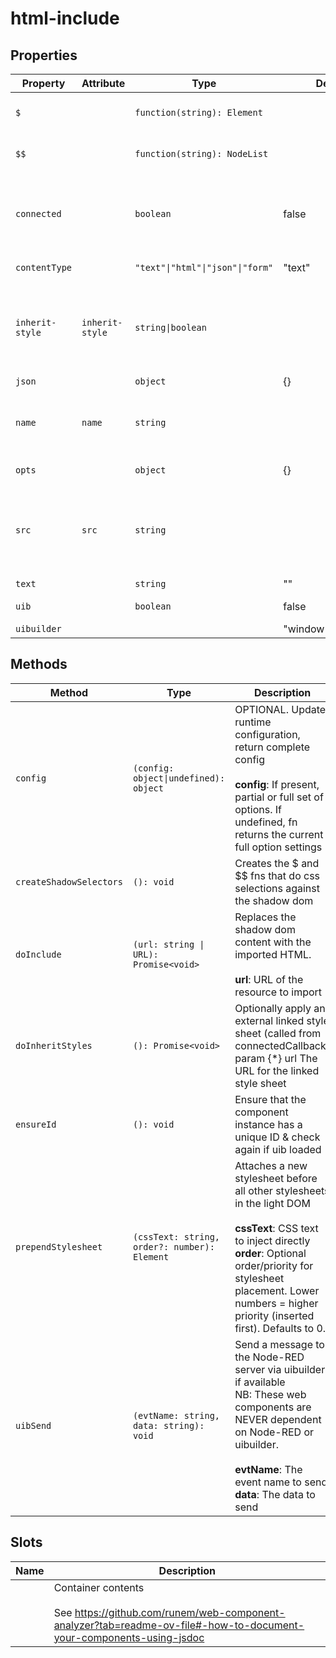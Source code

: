# html-include

## Properties

| Property        | Attribute       | Type                             | Default               | Description                                      |
|-----------------|-----------------|----------------------------------|-----------------------|--------------------------------------------------|
| `$`             |                 | `function(string): Element`      |                       | Mini jQuery-like shadow dom selector (see constructor) |
| `$$`            |                 | `function(string): NodeList`     |                       | Mini jQuery-like shadow dom multi-selector (see constructor) |
| `connected`     |                 | `boolean`                        | false                 | True when instance finishes connecting.<br />Allows initial calls of attributeChangedCallback to be<br />ignored if needed. |
| `contentType`   |                 | `"text"\|"html"\|"json"\|"form"` | "text"                | Content type of the imported resource            |
| `inherit-style` | `inherit-style` | `string\|boolean`                |                       | Optional. Load external styles into component (only useful if using template). If present but empty, will default to './index.css'. Optionally give a URL to load. |
| `json`          |                 | `object`                         | {}                    |                                                  |
| `name`          | `name`          | `string`                         |                       | Optional. HTML name attribute. Included in output _meta prop.<br /><br />Other watched attributes: |
| `opts`          |                 | `object`                         | {}                    | Runtime configuration settings                   |
| `src`           | `src`           | `string`                         |                       | URL of the source to include<br /><br />PROPS FROM BASE: (see TiBaseComponent)<br />OTHER STANDARD PROPS: |
| `text`          |                 | `string`                         | ""                    |                                                  |
| `uib`           |                 | `boolean`                        | false                 | Is UIBUILDER for Node-RED loaded?                |
| `uibuilder`     |                 |                                  | "window['uibuilder']" |                                                  |

## Methods

| Method                  | Type                                         | Description                                      |
|-------------------------|----------------------------------------------|--------------------------------------------------|
| `config`                | `(config: object\|undefined): object`        | OPTIONAL. Update runtime configuration, return complete config<br /><br />**config**: If present, partial or full set of options. If undefined, fn returns the current full option settings |
| `createShadowSelectors` | `(): void`                                   | Creates the $ and $$ fns that do css selections against the shadow dom |
| `doInclude`             | `(url: string \| URL): Promise<void>`        | Replaces the shadow dom content with the imported HTML.<br /><br />**url**: URL of the resource to import |
| `doInheritStyles`       | `(): Promise<void>`                          | Optionally apply an external linked style sheet (called from connectedCallback)<br />param {*} url The URL for the linked style sheet |
| `ensureId`              | `(): void`                                   | Ensure that the component instance has a unique ID & check again if uib loaded |
| `prependStylesheet`     | `(cssText: string, order?: number): Element` | Attaches a new stylesheet before all other stylesheets in the light DOM<br /><br />**cssText**: CSS text to inject directly<br />**order**: Optional order/priority for stylesheet placement. Lower numbers = higher priority (inserted first). Defaults to 0. |
| `uibSend`               | `(evtName: string, data: string): void`      | Send a message to the Node-RED server via uibuilder if available<br />NB: These web components are NEVER dependent on Node-RED or uibuilder.<br /><br />**evtName**: The event name to send<br />**data**: The data to send |

## Slots

| Name | Description                                      |
|------|--------------------------------------------------|
|      | Container contents<br /><br />See https://github.com/runem/web-component-analyzer?tab=readme-ov-file#-how-to-document-your-components-using-jsdoc |
